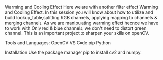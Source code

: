 Warming and Cooling Effect
Here we are with another filter effect Warming and Cooling Effect.
In this session you will know about how to utilize and build lookup_table,splitting RGB channels,
applying mapping to channels & merging channels.
As we are manipulating warming effect hecnce we have to work with Only red & blue channels,
we don't need to distort green channel.
This is an important project to sharpen your skills on openCV.

Tools and Languages:
OpenCV
VS Code
pip
Python

Installation
Use the package manager pip to install cv2 and numpy.
